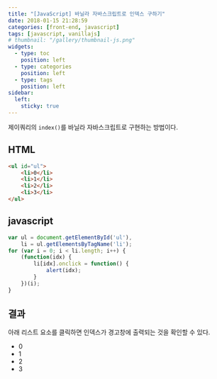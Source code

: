 ```yaml
---
title: "[JavaScript] 바닐라 자바스크립트로 인덱스 구하기"
date: 2018-01-15 21:28:59
categories: [front-end, javascript]
tags: [javascript, vanillajs]
# thumbnail: "/gallery/thumbnail-js.png"
widgets:
  - type: toc
    position: left
  - type: categories
    position: left
  - type: tags
    position: left
sidebar:
  left:
    sticky: true
---
```


제이쿼리의 `index()`를 바닐라 자바스크립트로 구현하는 방법이다.

<!-- more -->

## HTML
```html
<ul id="ul">
    <li>0</li>
    <li>1</li>
    <li>2</li>
    <li>3</li>
</ul>
```

## javascript
```javascript
var ul = document.getElementById('ul'),
    li = ul.getElementsByTagName('li');
for (var i = 0; i < li.length; i++) {
    (function(idx) {
        li[idx].onclick = function() {
            alert(idx);
        }
    })(i);
}
```

## 결과
아래 리스트 요소를 클릭하면 인덱스가 경고창에 출력되는 것을 확인할 수 있다.

<ul id="ul">
    <li>0</li>
    <li>1</li>
    <li>2</li>
    <li>3</li>
</ul>
<script>
var ul = document.getElementById('ul'),
    li = ul.getElementsByTagName('li');
for (var i = 0; i < li.length; i++) {
    (function(idx) {
        li[idx].onclick = function() {
            alert(idx);
        }
    })(i);
}
</script>
